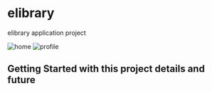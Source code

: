 # elibrary

elibrary application project

![home](https://user-images.githubusercontent.com/105513325/178944356-e140a9ab-8dbe-47fc-bede-09b215fb320c.PNG)
![profile](https://user-images.githubusercontent.com/105513325/178944453-5bb5e082-4c21-462e-aa40-e5f110546dad.PNG)




## Getting Started with this project details and future 
